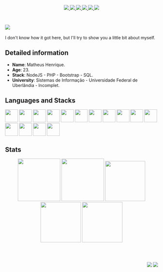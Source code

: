 <div align="center">
    <a target='_blank' href="https://twitter.com/matheush_dev">
        <img src="https://img.shields.io/badge/Twitter-007ec6?style=for-the-badge&logo=twitter&logoColor=black">
    </a>
    <a target='_blank' href="https://instagram.com/matheush.dev">
        <img src="https://img.shields.io/badge/Instagram-007ec6?style=for-the-badge&logo=instagram&logoColor=black">
    </a>
    <a target='_blank' href="https://linkedin.com/in/matheushdev">
        <img src="https://img.shields.io/badge/LinkedIn-007ec6?style=for-the-badge&logo=linkedin&logoColor=black">
    </a>
    <a target='_blank' href="https://dev.to/matheushdev">
        <img src="https://img.shields.io/badge/dev.to-007ec6?style=for-the-badge&logo=dev.to&logoColor=black">
    </a>
    <a target='_blank' href="https://discord.com/users/Matheus%20H#7155">
        <img src="https://img.shields.io/badge/Discord-007ec6?style=for-the-badge&logo=discord&logoColor=black">
    </a>
    <a target='_blank' href="mailto:contato.matheushdev@gmail.com">
        <img src="https://img.shields.io/badge/GMAIL-007ec6?style=for-the-badge&logo=gmail&logoColor=black">
    </a>
</div>

<br>

## <img src="https://readme-typing-svg.herokuapp.com/?font=Roboto&size=23&duration=3800&color=007ec6&vCenter=true&multiline=true&width=145&height=42&lines=Hey%20There%20%20%20%F0%9F%91%8B">

I don't know how it got here, but I'll try to show you a little bit about myself.

## Detailed information

- **Name**: Matheus Henrique.
- **Age**: 23.
- **Stack**: NodeJS - PHP - Bootstrap - SQL.
- **University**: Sistemas de Informação - Universidade Federal de Uberlândia - Incomplet.

## Languages and Stacks

<p align="left">
    <img src="https://cdn.jsdelivr.net/gh/devicons/devicon/icons/javascript/javascript-plain.svg" height="42" weight="42" />
    <img src="https://cdn.jsdelivr.net/gh/devicons/devicon/icons/typescript/typescript-plain.svg" height="42" weight="42" />
    <img src="https://cdn.jsdelivr.net/gh/devicons/devicon/icons/nodejs/nodejs-plain.svg" height="42" weight="42" />
    <img src="https://cdn.jsdelivr.net/gh/devicons/devicon/icons/react/react-original-wordmark.svg" height="42" weight="42" />
    <img src="https://ronnidc.gallerycdn.vsassets.io/extensions/ronnidc/nunjucks/0.3.1/1646865973639/Microsoft.VisualStudio.Services.Icons.Default" height="42" weight="42" />
    <img src="https://cdn.jsdelivr.net/gh/devicons/devicon/icons/php/php-original.svg" height="42" weight="42" />
    <img src="https://cdn.jsdelivr.net/gh/devicons/devicon/icons/sass/sass-original.svg" height="42" weight="42" />
    <!-- Bancos -->
    <img src="https://cdn.jsdelivr.net/gh/devicons/devicon/icons/mysql/mysql-original-wordmark.svg" height="42" weight="42" />
    <img src="https://cdn.jsdelivr.net/gh/devicons/devicon/icons/postgresql/postgresql-original-wordmark.svg" height="42" weight="42" />
    <img src="https://cdn.jsdelivr.net/gh/devicons/devicon/icons/mongodb/mongodb-original-wordmark.svg" height="42" weight="42" />
    <!-- Outros -->
    <img src="https://cdn.jsdelivr.net/gh/devicons/devicon/icons/html5/html5-original-wordmark.svg" height="42" weight="42" />
    <img src="https://cdn.jsdelivr.net/gh/devicons/devicon/icons/css3/css3-original-wordmark.svg" height="42" weight="42" />
    <img src="https://cdn.jsdelivr.net/gh/devicons/devicon/icons/bootstrap/bootstrap-original-wordmark.svg" height="42" weight="42" />
    <img src="https://cdn.jsdelivr.net/gh/devicons/devicon/icons/git/git-original-wordmark.svg" height="42" weight="42" />
    <img src="https://cdn.jsdelivr.net/gh/devicons/devicon/icons/vscode/vscode-original-wordmark.svg" height="42" weight="42" />
</p>

## Stats

<div align="center">
    <img style="height: 10em" src="https://github-readme-stats.vercel.app/api?username=matheushdev&count_private=true&show_icons=true&theme=dracula">
    <img style="height: 10em" src="https://github-readme-stats.vercel.app/api/top-langs/?username=matheushdev&layout=compact&theme=dracula">
    <img style="height: 9.48em" src="https://github-readme-streak-stats.herokuapp.com?user=matheushdev&theme=dracula&locale=pt_BR&date_format=M%20j%5B%2C%20Y%5D">
    <img style="height: 9.48em" src="https://github-readme-stats.vercel.app/api/wakatime?username=matheushdev&hide_title=true&layout=compact&range=all_time&theme=dracula">
    <img style="height: 9.48em" src="https://github-profile-trophy.vercel.app/?username=matheushdev&theme=onedark&margin-w=5">
</div>

<br><br>

<p align="right">
    <img src="https://wakatime.com/badge/user/f13a9b5b-bee3-4b28-b8db-f43f253a3285.svg?style=for-the-badge">
    <img src="https://komarev.com/ghpvc/?username=matheushdev&color=007ec6&style=for-the-badge">
</p>
